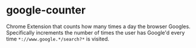 # google-counter
Chrome Extension that counts how many times a day the browser Googles. Specifically increments the number of times the user has Google'd every time `*://www.google.*/search?*` is visited.
